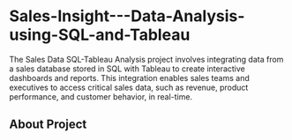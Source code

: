 # Sales-Insight---Data-Analysis-using-SQL-and-Tableau
The Sales Data SQL-Tableau Analysis project involves integrating data from a sales database stored in SQL with Tableau to create interactive dashboards and reports. This integration enables sales teams and executives to access critical sales data, such as revenue, product performance, and customer behavior, in real-time. 

## About Project


